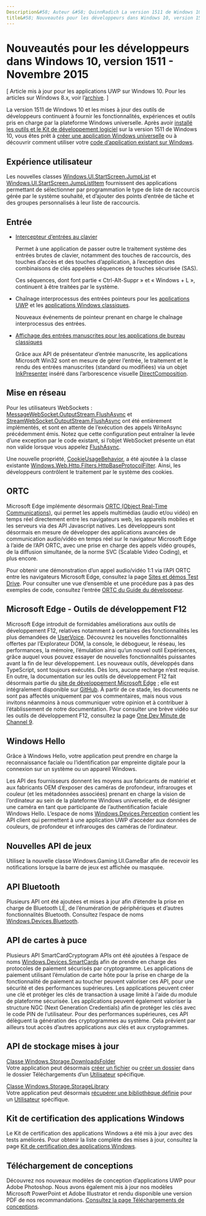 ```yaml
---
Description&#58; Auteur &#58; QuinnRadich La version 1511 de Windows 10 et les mises à jour des outils de développeurs continuent à fournir les fonctionnalités, expériences et outils pris en charge par la plateforme Windows universelle.
title&#58; Nouveautés pour les développeurs dans Windows 10, version 1511 - Novembre 2015
---
```


# Nouveautés pour les développeurs dans Windows 10, version 1511 - Novembre 2015

\[ Article mis à jour pour les applications UWP sur Windows 10. Pour les articles sur Windows 8.x, voir l’[archive](http://go.microsoft.com/fwlink/p/?linkid=619132). \]

La version 1511 de Windows 10 et les mises à jour des outils de développeurs continuent à fournir les fonctionnalités, expériences et outils pris en charge par la plateforme Windows universelle. Après avoir [installé les outils et le Kit de développement logiciel](https://dev.windows.com/downloads) sur la version 1511 de Windows 10, vous êtes prêt à [créer une application Windows universelle](https://msdn.microsoft.com/library/windows/apps/bg124288) ou à découvrir comment utiliser votre [code d’application existant sur Windows](https://msdn.microsoft.com/library/windows/apps/mt238321).

## Expérience utilisateur

Les nouvelles classes <a href="https://msdn.microsoft.com/library/windows/apps/windows.ui.startscreen.aspx">Windows.UI.StartScreen.JumpList</a> et <a href="https://msdn.microsoft.com/library/windows/apps/windows.ui.startscreen.aspx">Windows.UI.StartScreen.JumpListItem</a> fournissent des applications permettant de sélectionner par programmation le type de liste de raccourcis gérée par le système souhaité, et d’ajouter des points d’entrée de tâche et des groupes personnalisés à leur liste de raccourcis.

## Entrée
                                        
* <a href="https://msdn.microsoft.com/library/windows/apps/windows.ui.input.keyboarddeliveryinterceptor.aspx">Intercepteur d’entrées au clavier</a>
                                        
    Permet à une application de passer outre le traitement système des entrées brutes de clavier, notamment des touches de raccourcis, des touches d’accès et des touches d’application, à l’exception des combinaisons de clés appelées séquences de touches sécurisée (SAS).

    Ces séquences, dont font partie « Ctrl-Alt-Suppr » et « Windows + L », continuent à être traitées par le système.
                                        
* Chaînage interprocessus des entrées pointeurs pour les <a href="https://msdn.microsoft.com/library/windows/apps/windows.ui.core.corewindow.aspx">applications UWP</a> et les <a href="https://msdn.microsoft.com/library/windows/desktop/hh454903(v=vs.85).aspx">applications Windows classiques</a>.
                                        
    Nouveaux événements de pointeur prenant en charge le chaînage interprocessus des entrées.    
                                        
* <a href="https://msdn.microsoft.com/library/windows/desktop/mt622165(v=vs.85).aspx">Affichage des entrées manuscrites pour les applications de bureau classiques</a>
                                        
    Grâce aux API de présentateur d’entrée manuscrite, les applications Microsoft Win32 sont en mesure de gérer l’entrée, le traitement et le rendu des entrées manuscrites (standard ou modifiées) via un objet <a href="https://msdn.microsoft.com/library/windows/desktop/windows.ui.input.inking.inkpresenter.aspx">InkPresenter</a> inséré dans l’arborescence visuelle <a href="https://msdn.microsoft.com/library/windows/desktop/hh437371(v=vs.85).aspx">DirectComposition</a>.    
                                    
## Mise en réseau
                                                                        
Pour les utilisateurs WebSockets : <a href="https://msdn.microsoft.com/library/windows/apps/windows.storage.streams.datawriter.flushasync.aspx">MessageWebSocket.OutputStream.FlushAsync</a> et <a href="https://msdn.microsoft.com/library/windows/apps/windows.storage.streams.datawriter.flushasync.aspx">StreamWebSocket.OutputStream.FlushAsync</a> ont été entièrement implémentés, et sont en attente de l’exécution des appels WriteAsync précédemment émis. Notez que cette configuration peut entraîner la levée d’une exception par le code existant, si l’objet WebSocket présente un état non valide lorsque vous appelez <a href="https://msdn.microsoft.com/library/windows/apps/windows.storage.streams.datawriter.flushasync.aspx">FlushAsync</a>.    

Une nouvelle propriété, <a href="https://msdn.microsoft.com/library/windows/apps/windows.web.http.filters.httpbaseprotocolfilter.aspx">CookieUsageBehavior</a>, a été ajoutée à la classe existante <a href="https://msdn.microsoft.com/library/windows/apps/windows.web.http.filters.httpbaseprotocolfilter.aspx">Windows.Web.Http.Filters.HttpBaseProtocolFilter</a>. Ainsi, les développeurs contrôlent le traitement par le système des cookies.    
                                    
## ORTC
                                    
Microsoft Edge implémente désormais <a href="https://msdn.microsoft.com/library/mt433097(v=vs.85).aspx">ORTC (Object Real-Time Communications)</a>, qui permet les appels multimédias (audio et/ou vidéo) en temps réel directement entre les navigateurs web, les appareils mobiles et les serveurs via des API Javascript natives. Les développeurs sont désormais en mesure de développer des applications avancées de communication audio/vidéo en temps réel sur le navigateur Microsoft Edge à l’aide de l’API ORTC, avec une prise en charge des appels vidéo groupés, de la diffusion simultanée, de la norme SVC (Scalable Video Coding), et plus encore.    

Pour obtenir une démonstration d’un appel audio/vidéo 1:1 via l’API ORTC entre les navigateurs Microsoft Edge, consultez la page <a href="/microsoft-edge/testdrive/demos/ortcdemo/">Sites et démos Test Drive</a>. Pour consulter une vue d’ensemble et une procédure pas à pas des exemples de code, consultez l’entrée <a href="https://msdn.microsoft.com/library/mt588497(v=vs.85).aspx">ORTC du Guide du développeur</a>.
                                        
## Microsoft Edge - Outils de développement F12
                                                                        
Microsoft Edge introduit de formidables améliorations aux outils de développement F12, relatives notamment à certaines des fonctionnalités les plus demandées de <a href="https://wpdev.uservoice.com/forums/257854-microsoft-edge-developer">UserVoice</a>. Découvrez les nouvelles fonctionnalités offertes par l’Explorateur DOM, la console, le débogueur, le réseau, les performances, la mémoire, l’émulation ainsi qu’un nouvel outil Expériences, grâce auquel vous pouvez essayer de nouvelles fonctionnalités puissantes avant la fin de leur développement. Les nouveaux outils, développés dans TypeScript, sont toujours exécutés. Dès lors, aucune recharge n’est requise. En outre, la documentation sur les outils de développement F12 fait désormais partie du <a href="http://dev.modern.ie/">site de développement Microsoft Edge</a> ; elle est intégralement disponible sur <a href="https://github.com/MicrosoftEdge/MicrosoftEdge-Documentation">GitHub</a>. À partir de ce stade, les documents ne sont pas affectés uniquement par vos commentaires, mais nous vous invitons néanmoins à nous communiquer votre opinion et à contribuer à l’établissement de notre documentation. Pour consulter une brève vidéo sur les outils de développement F12, consultez la page <a href="https://channel9.msdn.com/Blogs/One-Dev-Minute/Microsoft-Edge-F12-tools">One Dev Minute de Channel 9</a>.    
                                    
## Windows Hello
                                    
Grâce à Windows Hello, votre application peut prendre en charge la reconnaissance faciale ou l’identification par empreinte digitale pour la connexion sur un système ou un appareil Windows.

Les API des fournisseurs donnent les moyens aux fabricants de matériel et aux fabricants OEM d’exposer des caméras de profondeur, infrarouges et couleur (et les métadonnées associées) prenant en charge la vision de l’ordinateur au sein de la plateforme Windows universelle, et de désigner une caméra en tant que participante de l’authentification faciale Windows Hello. L’espace de noms <a href="http://go.microsoft.com/fwlink/?LinkId=691697">Windows.Devices.Perception</a> contient les API client qui permettent à une application UWP d’accéder aux données de couleurs, de profondeur et infrarouges des caméras de l’ordinateur.
                                    
## Nouvelles API de jeux

Utilisez la nouvelle classe Windows.Gaming.UI.GameBar afin de recevoir les notifications lorsque la barre de jeux est affichée ou masquée.    
                            
                                    
## API Bluetooth
                                    
Plusieurs API ont été ajoutées et mises à jour afin d’étendre la prise en charge de Bluetooth LE, de l’énumération de périphériques et d’autres fonctionnalités Bluetooth. Consultez l’espace de noms <a href="https://msdn.microsoft.com/library/windows/apps/windows.devices.bluetooth.aspx">Windows.Devices.Bluetooth</a>.    
                                   
## API de cartes à puce ## 

Plusieurs API SmartCardCryptogram APIs ont été ajoutées à l’espace de noms <a href="https://msdn.microsoft.com/library/windows/apps/windows.devices.smartcards.aspx">Windows.Devices.SmartCards</a> afin de prendre en charge des protocoles de paiement sécurisés par cryptogramme. Les applications de paiement utilisant l’émulation de carte hôte pour la prise en charge de la fonctionnalité de paiement au toucher peuvent valoriser ces API, pour une sécurité et des performances supérieures. Les applications peuvent créer une clé et protéger les clés de transaction à usage limité à l'aide du module de plateforme sécurisée. Les applications peuvent également valoriser la structure NGC (Next Generation Credentials) afin de protéger les clés avec le code PIN de l’utilisateur. Pour des performances supérieures, ces API délèguent la génération des cryptogrammes au système. Cela prévient par ailleurs tout accès d’autres applications aux clés et aux cryptogrammes.    
                                    
## API de stockage mises à jour ## 
    
<a href="https://msdn.microsoft.com/library/windows/apps/windows.storage.downloadsfolder.aspx">Classe Windows.Storage.DownloadsFolder</a><br />
Votre application peut désormais <a href="https://msdn.microsoft.com/library/windows/apps/windows.storage.downloadsfolder.createfileforuserasync.aspx">créer un fichier</a> ou <a href="https://msdn.microsoft.com/library/windows/apps/windows.storage.downloadsfolder.createfolderforuserasync.aspx">créer un dossier</a> dans le dossier Téléchargements d’un <a href="https://msdn.microsoft.com/library/windows/apps/windows.system.user.aspx">Utilisateur</a> spécifique.
                                            
<a href="https://msdn.microsoft.com/library/windows/apps/windows.storage.storagelibrary.aspx">Classe Windows.Storage.StorageLibrary</a><br />
Votre application peut désormais <a href="https://msdn.microsoft.com/library/windows/apps/windows.storage.storagelibrary.getlibraryforuserasync.aspx">récupérer une bibliothèque définie</a> pour un <a href="https://msdn.microsoft.com/library/windows/apps/windows.system.user.aspx">Utilisateur</a> spécifique.
                                    
## Kit de certification des applications Windows ## 
                                    
Le Kit de certification des applications Windows a été mis à jour avec des tests améliorés. Pour obtenir la liste complète des mises à jour, consultez la page <a href="/develop/app-certification-kit">Kit de certification des applications Windows</a>.    
                                    
## Téléchargement de conceptions ## 

Découvrez nos nouveaux modèles de conception d’applications UWP pour Adobe Photoshop. Nous avons également mis à jour nos modèles Microsoft PowerPoint et Adobe Illustrator et rendu disponible une version PDF de nos recommandations. <a href="/design/assets">Consultez la page Téléchargements de conceptions</a>.    




<!--HONumber=May16_HO2-->


